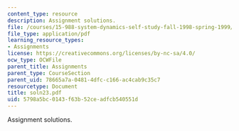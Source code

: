 ```yaml
---
content_type: resource
description: Assignment solutions.
file: /courses/15-988-system-dynamics-self-study-fall-1998-spring-1999/5798a5bc0143f63b52ceadfcb540551d_soln23.pdf
file_type: application/pdf
learning_resource_types:
- Assignments
license: https://creativecommons.org/licenses/by-nc-sa/4.0/
ocw_type: OCWFile
parent_title: Assignments
parent_type: CourseSection
parent_uid: 78665a7a-0481-4dfc-c166-ac4cab9c35c7
resourcetype: Document
title: soln23.pdf
uid: 5798a5bc-0143-f63b-52ce-adfcb540551d
---
```

Assignment solutions.